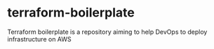 # terraform-boilerplate
Terraform boilerplate is a repository aiming to help DevOps to deploy infrastructure on AWS
